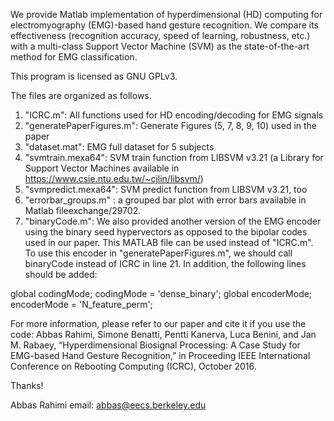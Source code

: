 We provide Matlab implementation of hyperdimensional (HD) computing 
for electromyography (EMG)-based hand gesture recognition. 
We compare its effectiveness (recognition accuracy, speed of learning, robustness, etc.) 
with a multi-class Support Vector Machine (SVM) as the state-of-the-art method for EMG classification. 

This program is licensed as GNU GPLv3.

The files are organized as follows.

1. "ICRC.m": All functions used for HD encoding/decoding for EMG signals
2. "generatePaperFigures.m": Generate Figures (5, 7, 8, 9, 10) used in the paper
3. "dataset.mat": EMG full dataset for 5 subjects
4. "svmtrain.mexa64": SVM train function from LIBSVM v3.21 (a Library for Support Vector Machines available in https://www.csie.ntu.edu.tw/~cjlin/libsvm/)
5. "svmpredict.mexa64": SVM predict function from LIBSVM v3.21, too
6. "errorbar_groups.m" : a grouped bar plot with error bars available in Matlab fileexchange/29702.  
7. "binaryCode.m": We also provided another version of the EMG encoder using the binary seed hypervectors as opposed to the bipolar codes used in our paper. This MATLAB file can be used instead of "ICRC.m". To use this encoder in "generatePaperFigures.m", we should call binaryCode instead of ICRC in line 21. In addition, the following lines should be added:

global codingMode;
codingMode = 'dense_binary';
global encoderMode;
encoderMode = 'N_feature_perm';

For more information, please refer to our paper and cite it if you use the code:
Abbas Rahimi, Simone Benatti, Pentti Kanerva, Luca Benini, and Jan M. Rabaey, 
“Hyperdimensional Biosignal Processing: A Case Study for EMG-based Hand Gesture Recognition,” 
in Proceeding IEEE International Conference on Rebooting Computing (ICRC), October 2016.

Thanks!

Abbas Rahimi
email: abbas@eecs.berkeley.edu
